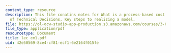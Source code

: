 ```yaml
---
content_type: resource
description: This file conatins notes for What is a process-based cost model?, Examples
  of Technical Decisions, Key steps to realizing a model.
file: https://ol-ocw-studio-app-production.s3.amazonaws.com/courses/3-080-economic-environmental-issues-in-materials-selection-fall-2005/42e505698ce4cf81ecf16e2164f015fe_lec_cm1.pdf
file_type: application/pdf
resourcetype: Document
title: lec_cm1.pdf
uid: 42e50569-8ce4-cf81-ecf1-6e2164f015fe
---
```

